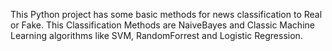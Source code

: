 This Python project has some basic methods for news classification to Real or Fake. This Classification Methods are NaiveBayes and Classic Machine Learning algorithms like SVM, RandomForrest and Logistic Regression. 
